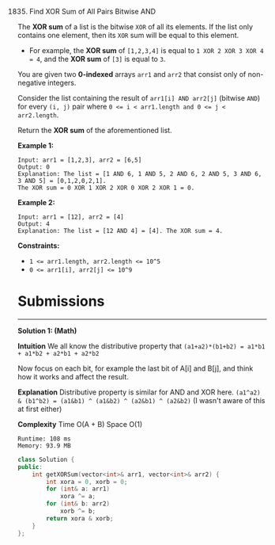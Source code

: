 1835. Find XOR Sum of All Pairs Bitwise AND

The **XOR sum** of a list is the bitwise `XOR` of all its elements. If the list only contains one element, then its `XOR` sum will be equal to this element.

* For example, the **XOR sum** of `[1,2,3,4]` is equal to `1 XOR 2 XOR 3 XOR 4 = 4`, and the **XOR sum** of `[3]` is equal to `3`.

You are given two **0-indexed** arrays `arr1` and `arr2` that consist only of non-negative integers.

Consider the list containing the result of `arr1[i] AND arr2[j]` (bitwise `AND`) for every `(i, j)` pair where `0 <= i < arr1.length and 0 <= j < arr2.length`.

Return the **XOR sum** of the aforementioned list.

 

**Example 1:**
```
Input: arr1 = [1,2,3], arr2 = [6,5]
Output: 0
Explanation: The list = [1 AND 6, 1 AND 5, 2 AND 6, 2 AND 5, 3 AND 6, 3 AND 5] = [0,1,2,0,2,1].
The XOR sum = 0 XOR 1 XOR 2 XOR 0 XOR 2 XOR 1 = 0.
```

**Example 2:**
```
Input: arr1 = [12], arr2 = [4]
Output: 4
Explanation: The list = [12 AND 4] = [4]. The XOR sum = 4.
```

**Constraints:**

* `1 <= arr1.length, arr2.length <= 10^5`
* `0 <= arr1[i], arr2[j] <= 10^9`

# Submissions
---
**Solution 1: (Math)**

__Intuition__
We all know the distributive property that `(a1+a2)*(b1+b2) = a1*b1 + a1*b2 + a2*b1 + a2*b2`

Now focus on each bit,
for example the last bit of A[i] and B[j],
and think how it works and affect the result.


__Explanation__
Distributive property is similar for AND and XOR here.
`(a1^a2) & (b1^b2) = (a1&b1) ^ (a1&b2) ^ (a2&b1) ^ (a2&b2)`
(I wasn't aware of this at first either)


__Complexity__
Time O(A + B)
Space O(1)

```
Runtime: 108 ms
Memory: 93.9 MB
```
```c++
class Solution {
public:
    int getXORSum(vector<int>& arr1, vector<int>& arr2) {
        int xora = 0, xorb = 0;
        for (int& a: arr1)
            xora ^= a;
        for (int& b: arr2)
            xorb ^= b;
        return xora & xorb;
    }
};
```
